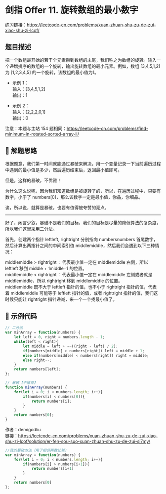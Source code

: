# 剑指 Offer 11. 旋转数组的最小数字
练习链接：https://leetcode-cn.com/problems/xuan-zhuan-shu-zu-de-zui-xiao-shu-zi-lcof/

## 题目描述
把一个数组最开始的若干个元素搬到数组的末尾，我们称之为数组的旋转。输入一个递增排序的数组的一个旋转，输出旋转数组的最小元素。例如，数组 [3,4,5,1,2] 为 [1,2,3,4,5] 的一个旋转，该数组的最小值为1。  

* 示例 1：  
输入：[3,4,5,1,2]  
输出：1  

* 示例 2：  
输入：[2,2,2,0,1]  
输出：0  

注意：本题与主站 154 题相同：https://leetcode-cn.com/problems/find-minimum-in-rotated-sorted-array-ii/

## 🧠 解题思路
根据题意，我们第一时间就能通过暴破来解决，用一个变量记录一下当前遍历过程中遇到的最小值是多少，然后遍历结束后，返回最小值即可。

但是，这样的暴破，不优雅！

为什么这么说呢，因为我们知道数组是被旋转了的，所以，在遍历过程中，只要有数字，小于了 numbers[0]，那么该数字一定是最小值，你品，你细品。

诶，所以说，就算是暴破，也要有值得被夸赞的亮点。

---

好了，闲言少叙，暴破不是我们的目标，我们的目标是尽量的降低算法的复杂度，所以我们这里采用二分法。

首先，创建两个指针 leftleft, rightright 分别指向 numbersnumbers 首尾数字，然后计算出两指针之间的中间索引值 middlemiddle，然后我们会遇到以下三种情况：  

middlemiddle > rightright ：代表最小值一定在 middlemiddle 右侧，所以 leftleft 移到 middle + 1middle+1 的位置。  
middlemiddle < rightright ：代表最小值一定在 middlemiddle 左侧或者就是 middlemiddle，所以 rightright 移到 middlemiddle 的位置。  
middlemiddle 既不大于 leftleft 指针的值，也不小于 rightright 指针的值，代表着 middlemiddle 可能等于 leftleft 指针的值，或者 rightright 指针的值，我们这时候只能让 rightright 指针递减，来一个一个找最小值了。

## 🍭 示例代码
```javascript
// 二分法
var minArray = function(numbers) {
    let left = 0, right = numbers.length - 1;
    while(left < right){
        let middle = left + ~~((right - left) / 2);
        if(numbers[middle] > numbers[right]) left = middle + 1;
        else if(numbers[middle] < numbers[right]) right = middle;
        else right--;
    }
    return numbers[left];
};

// 暴破【不推荐】
function minArray(numbers) {
    for(let i = 0; i < numbers.length; i++){
        if(numbers[i] < numbers[0]){
            return numbers[i];
        }
    }
    return numbers[0];
}
```
作者：demigodliu  
链接：https://leetcode-cn.com/problems/xuan-zhuan-shu-zu-de-zui-xiao-shu-zi-lcof/solution/er-fen-sou-suo-xuan-zhuan-shu-zu-de-zui-si7my/

```javascript
//我的暴破方法（用了相邻两数比较）
var minArray = function(numbers) {
    for(let i = 0; i < numbers.length; i++){
        if(numbers[i] > numbers[i+1]){
            return numbers[i+1]
        }
    }
    return numbers[0]
};
```